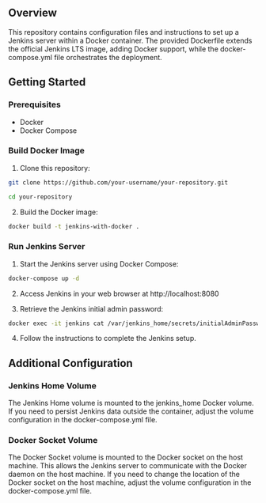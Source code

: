 ## Overview

This repository contains configuration files and instructions to set up a Jenkins server within a Docker container. The provided Dockerfile extends the official Jenkins LTS image, adding Docker support, while the docker-compose.yml file orchestrates the deployment.

## Getting Started

### Prerequisites

- Docker
- Docker Compose

### Build Docker Image

1. Clone this repository:

```bash
git clone https://github.com/your-username/your-repository.git

cd your-repository
```

2. Build the Docker image:

```bash
docker build -t jenkins-with-docker .
```

### Run Jenkins Server

1. Start the Jenkins server using Docker Compose:

```bash
docker-compose up -d
```

2. Access Jenkins in your web browser at http://localhost:8080

3. Retrieve the Jenkins initial admin password:

```bash
docker exec -it jenkins cat /var/jenkins_home/secrets/initialAdminPassword
```

4. Follow the instructions to complete the Jenkins setup.

## Additional Configuration

### Jenkins Home Volume

The Jenkins Home volume is mounted to the jenkins_home Docker volume. If you need to persist Jenkins data outside the container, adjust the volume configuration in the docker-compose.yml file.

### Docker Socket Volume

The Docker Socket volume is mounted to the Docker socket on the host machine. This allows the Jenkins server to communicate with the Docker daemon on the host machine. If you need to change the location of the Docker socket on the host machine, adjust the volume configuration in the docker-compose.yml file.
